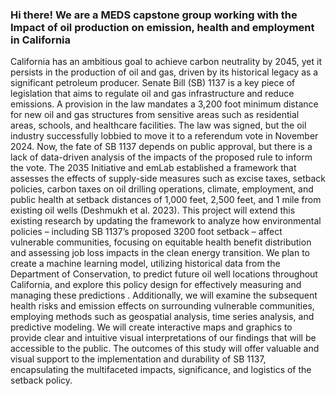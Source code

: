 ### Hi there! We are a MEDS capstone group working with the Impact of oil production on emission, health and employment in California 

California has an ambitious goal to achieve carbon neutrality by 2045, yet it persists in the production of oil and gas, driven by its historical legacy as a significant petroleum producer. Senate Bill (SB) 1137 is a key piece of legislation that aims to regulate oil and gas infrastructure and reduce emissions. A provision in the law mandates a 3,200 foot minimum distance for new oil and gas structures from sensitive areas such as residential areas, schools, and healthcare facilities. The law was signed, but the oil industry successfully lobbied to move it to a referendum vote in November 2024. Now, the fate of SB 1137 depends on public approval, but there is a lack of data-driven analysis of the impacts of the proposed rule to inform the vote. The 2035 Initiative and emLab established a framework that assesses the effects of supply-side measures such as excise taxes, setback policies, carbon taxes on oil drilling operations, climate, employment, and public health at setback distances of 1,000 feet, 2,500 feet, and 1 mile from existing oil wells (Deshmukh et al. 2023). This project will extend this existing research by updating the framework to analyze how environmental policies – including SB 1137’s proposed 3200 foot setback – affect vulnerable communities, focusing on equitable health benefit distribution and assessing job loss impacts in the clean energy transition. We plan to create a machine learning model, utilizing historical data from the Department of Conservation, to predict future oil well locations throughout California, and explore this policy design for effectively measuring and managing these predictions . Additionally, we will examine the subsequent health risks and emission effects on surrounding vulnerable communities, employing methods such as geospatial analysis, time series analysis, and predictive modeling. We will create interactive maps and graphics to provide clear and intuitive visual interpretations of our findings that will be accessible to the public. The outcomes of this study will offer valuable and visual support to the implementation and durability of SB 1137, encapsulating the multifaceted impacts, significance, and logistics of the setback policy.
